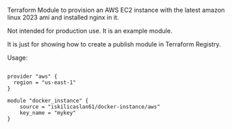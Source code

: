 Terraform Module to provision an AWS EC2 instance with the latest amazon linux 2023 ami and installed nginx in it.

Not intended for production use. It is an example module.

It is just for showing how to create a publish module in Terraform Registry.

Usage:

```hcl

provider "aws" {
  region = "us-east-1"
}

module "docker_instance" {
    source = "iskilicaslan61/docker-instance/aws"
    key_name = "mykey"
}
```